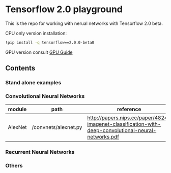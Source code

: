 # Tensorflow 2.0 playground

This is the repo for working with nerual networks with Tensorflow 2.0 beta.

CPU only version installation:  
```bash
!pip install -q tensorflow==2.0.0-beta0
```

GPU version consult [GPU Guide](https://www.tensorflow.org/install/gpu)

## Contents
### Stand alone examples

### Convolutional Neural Networks
| module | path | reference |
|---|---|---|
| AlexNet | /convnets/alexnet.py | http://papers.nips.cc/paper/4824-imagenet-classification-with-deep-convolutional-neural-networks.pdf |

### Recurrent Neural Networks

### Others

